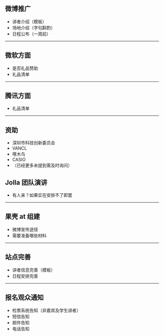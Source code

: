 ## 微博推广

* 讲者介绍（模板）
* 场地介绍（字句斟酌）
* 日程公布（一周前）

- - -

## 微软方面

* 是否礼品赞助
* 礼品清单

- - -

## 腾讯方面

* 礼品清单

- - -

## 资助

* 深圳市科技创新委员会
* VANCL
* 啄木鸟
* CASIO
* （已经更多未提到需及时询问）

## Jolla 团队演讲

* 有人来？如果实在安排不了即罢

- - -

## 果壳 at 组建

* 微博宣传途径
* 需要准备哪些材料

- - -

## 站点完善

* 讲者信息完善（模板）
* 日程安排完善

- - -

## 报名观众通知

* 检票系统告知（非嘉宾及学生讲者）
* 短信告知
* 邮件告知
* 电话告知
